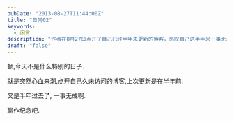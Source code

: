 ```yaml
---
pubDate: "2013-08-27T11:44:00Z"
title: "日常02"
keywords:
  - 闲言
description: "作者在8月27日点开了自己已经半年未更新的博客，感叹自己这半年来一事无成。"
draft: "false"
---
```


额,今天不是什么特别的日子.

就是突然心血来潮,点开自己久未访问的博客,上次更新是在半年前. 

又是半年过去了, 一事无成啊. 

聊作纪念吧.